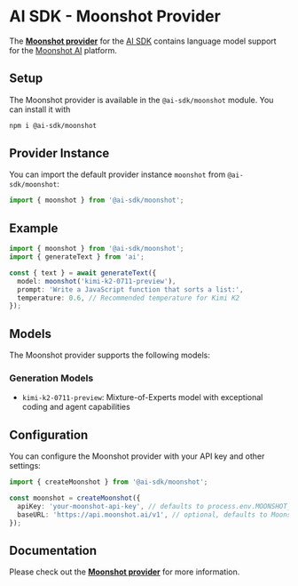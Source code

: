 # AI SDK - Moonshot Provider

The **[Moonshot provider](https://ai-sdk.dev/providers/ai-sdk-providers/moonshot)** for the [AI SDK](https://ai-sdk.dev/docs) contains language model support for the [Moonshot AI](https://api.moonshot.ai) platform.

## Setup

The Moonshot provider is available in the `@ai-sdk/moonshot` module. You can install it with

```bash
npm i @ai-sdk/moonshot
```

## Provider Instance

You can import the default provider instance `moonshot` from `@ai-sdk/moonshot`:

```ts
import { moonshot } from '@ai-sdk/moonshot';
```

## Example

```ts
import { moonshot } from '@ai-sdk/moonshot';
import { generateText } from 'ai';

const { text } = await generateText({
  model: moonshot('kimi-k2-0711-preview'),
  prompt: 'Write a JavaScript function that sorts a list:',
  temperature: 0.6, // Recommended temperature for Kimi K2
});
```

## Models

The Moonshot provider supports the following models:

### Generation Models

- `kimi-k2-0711-preview`: Mixture-of-Experts model with exceptional coding and agent capabilities

## Configuration

You can configure the Moonshot provider with your API key and other settings:

```ts
import { createMoonshot } from '@ai-sdk/moonshot';

const moonshot = createMoonshot({
  apiKey: 'your-moonshot-api-key', // defaults to process.env.MOONSHOT_API_KEY
  baseURL: 'https://api.moonshot.ai/v1', // optional, defaults to Moonshot's API
});
```

## Documentation

Please check out the **[Moonshot provider](https://ai-sdk.dev/providers/ai-sdk-providers/moonshot)** for more information.
